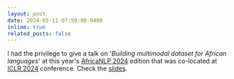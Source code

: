 ```yaml
---
layout: post
date: 2024-05-11 07:59:00-0400
inline: true
related_posts: false
---
```


I had the privilege to give a talk on '*Building multimodal dataset for African languages*' at this year's [AfricaNLP 2024](https://sites.google.com/view/africanlp2024/home) edition that was co-located at [ICLR 2024](https://iclr.cc) conference. Check the [slides](https://docs.google.com/presentation/d/1roRmmmcv3E4cUkyv2nhBk0FFmX2Jwc57_4rP5yfmBv4/edit?usp=sharing).
